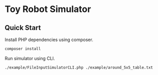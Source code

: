 Toy Robot Simulator
===================

Quick Start
-----------

Install PHP dependencies using composer.

```bash
composer install
```

Run simulator using CLI.

```bash
./example/FileInputSimulatorCLI.php ./example/around_5x5_table.txt
```
